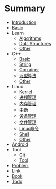 # Summary

* [Introduction](README.md)
* [Basic](basic.md)
* Learn
    * [Algorithms](learn/algorithms.md)
    * [Data Structures](learn/data_structures.md)
    * [Other](learn/other.md)
* C++
    * [Basic](cpp/basic.md)
    * [String](cpp/string.md)
    * [Container](cpp/container.md)
    * [泛型算法](cpp/generic_algorithm.md)
    * [Other](cpp/other.md)
* Linux
    * [Kernel](linux/kernel.md)
    * [进程管理](linux/进程管理.md)
    * [内存管理](linux/内存管理.md)
    * [中断](linux/interrupt.md)
    * [设备管理](linux/设备管理.md)
    * [文件管理](linux/文件管理.md)
    * [Linux命令](linux/cmd.md)
    * [Shell](linux/shell.md)
    * [Other](linux/other.md)
* [Android](android.md)
* Tool
    * [Git](tool/git.md)
    * [Tool](tool/tool.md)
* [Problem](problem.md)
* [Link](link.md)
* [Book](book.md)
* [Todo](todo.md)

